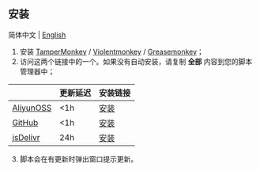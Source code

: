 ## 安装

简体中文 | [English](./installation.en.md)

1. 安装 [TamperMonkey](https://www.tampermonkey.net) / [Violentmonkey](https://violentmonkey.github.io) / [Greasemonkey](https://www.greasespot.net/)；
2. 访问这两个链接中的一个。如果没有自动安装，请复制 __全部__ 内容到您的脚本管理器中；

|          | 更新延迟 | 安装链接 | 
| -------- | -------- | ------ | 
| [AliyunOSS](https://cn.aliyun.com/product/oss)| <1h      | [安装](https://exlg.oss-cn-shanghai.aliyuncs.com/latest/dist/extend-luogu.min.user.js) | 
| [GitHub](https://github.com)   | <1h      | [安装](https://github.com/extend-luogu/extend-luogu/raw/latest/dist/extend-luogu.min.user.js) |
| [jsDelivr](https://www.jsdelivr.com/) | 24h      | [安装](https://cdn.jsdelivr.net/gh/extend-luogu/extend-luogu@latest/dist/extend-luogu.min.user.js) |

3. 脚本会在有更新时弹出窗口提示更新。

